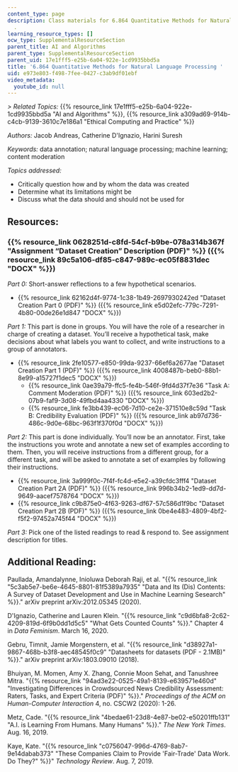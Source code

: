```yaml
---
content_type: page
description: Class materials for 6.864 Quantitative Methods for Natural Language Processing
  .
learning_resource_types: []
ocw_type: SupplementalResourceSection
parent_title: AI and Algorithms
parent_type: SupplementalResourceSection
parent_uid: 17e1fff5-e25b-6a04-922e-1cd9935bbd5a
title: '6.864 Quantitative Methods for Natural Language Processing '
uid: e973e803-f498-7fee-0427-c3ab9df01ebf
video_metadata:
  youtube_id: null
---
```


_\> Related Topics:_ {{% resource_link 17e1fff5-e25b-6a04-922e-1cd9935bbd5a "AI and Algorithms" %}}, {{% resource_link a309ad69-914b-c4cb-9139-3610c7e186a1 "Ethical Computing and Practice" %}}

_Authors:_ Jacob Andreas, Catherine D'Ignazio, Harini Suresh

_Keywords:_ data annotation; natural language processing; machine learning; content moderation

_Topics addressed:_

*   Critically question how and by whom the data was created
*   Determine what its limitations might be
*   Discuss what the data should and should not be used for

Resources:
----------

### {{% resource_link 0628251d-c8fd-54cf-b9be-078a314b367f "Assignment “Dataset Creation” Description (PDF)" %}} ({{% resource_link 89c5a106-df85-c847-989c-ec05f8831dec "DOCX" %}})

_Part 0:_ Short-answer reflections to a few hypothetical scenarios.

*   {{% resource_link 62162d4f-9774-1c38-1b49-2697930242ed "Dataset Creation Part 0 (PDF)" %}} ({{% resource_link e5d02efc-779c-7291-4b80-00de26e1d847 "DOCX" %}}) 

_Part 1:_ This part is done in groups. You will have the role of a researcher in charge of creating a dataset. You’ll receive a hypothetical task, make decisions about what labels you want to collect, and write instructions to a group of annotators.

*   {{% resource_link 2fe10577-e850-99da-9237-66ef6a2677ae "Dataset Creation Part 1 (PDF)" %}} ({{% resource_link 4008487b-beb0-88b1-8e99-a15727f1dec5 "DOCX" %}})
    *   {{% resource_link 0ae39a79-ffc5-fe4b-546f-9fd4d37f7e36 "Task A: Comment Moderation (PDF)" %}} ({{% resource_link 603ed2b2-07b9-faf9-3d08-49fbd4aa4330 "DOCX" %}})
    *   {{% resource_link fe3bb439-ec06-7d10-ce2e-371510e8c59d "Task B: Credibility Evaluation (PDF)" %}} ({{% resource_link ab97d736-486c-9d0e-68bc-963f1f370f0d "DOCX" %}})

_Part 2:_ This part is done individually. You’ll now be an annotator. First, take the instructions you wrote and annotate a new set of examples according to them. Then, you will receive instructions from a different group, for a different task, and will be asked to annotate a set of examples by following their instructions.

*   {{% resource_link 3a999f0c-7f4f-fc4d-e5e2-a39cfdc3fff4 "Dataset Creation Part 2A (PDF)" %}} ({{% resource_link 996b34b2-1ed9-dd7d-9649-aacef7578764 "DOCX" %}})
*   {{% resource_link c9b875e0-4f63-9263-df67-57c586d1f9bc "Dataset Creation Part 2B (PDF)" %}} ({{% resource_link 0be4e483-4809-4bf2-f5f2-97452a745f44 "DOCX" %}})

_Part 3:_ Pick one of the listed readings to read & respond to. See assignment description for titles.

Additional Reading:
-------------------

Paullada, Amandalynne, Inioluwa Deborah Raji, et al. "{{% resource_link "5c3ab5e7-be6e-4645-8801-81f5389a7935" "Data and Its (Dis) Contents: A Survey of Dataset Development and Use in Machine Learning Sesearch" %}}." arXiv preprint arXiv:2012.05345 (2020).

D'Ignazio, Catherine and Lauren Klein. "{{% resource_link "c9d6bfa8-2c62-4209-819d-6f9b0dd1d5c5" "What Gets Counted Counts" %}}." Chapter 4 in _Data Feminism_. March 16, 2020. 

Gebru, Timnit, Jamie Morgenstern, et al. "{{% resource_link "d38927a1-9867-468b-b3f8-aec48545f0c9" "Datasheets for datasets (PDF - 2.1MB)" %}}." arXiv preprint arXiv:1803.09010 (2018).

Bhuiyan, M. Momen, Amy X. Zhang, Connie Moon Sehat, and Tanushree Mitra. "{{% resource_link "94ad3e22-0525-49a1-8139-e639571e460d" "Investigating Differences in Crowdsourced News Credibility Assessment: Raters, Tasks, and Expert Criteria (PDF)" %}}." _Proceedings of the ACM on Human-Computer Interaction_ 4, no. CSCW2 (2020): 1-26.

Metz, Cade. "{{% resource_link "4bedae61-23d8-4e87-be02-e50201ffb131" "A.I. is Learning From Humans. Many Humans" %}}." _The New York Times_. Aug. 16, 2019.

Kaye, Kate. "{{% resource_link "c0756047-996d-4769-8ab7-9e14dabab373" "These Companies Claim to Provide 'Fair-Trade' Data Work. Do They?" %}}" _Technology Review_. Aug. 7, 2019.